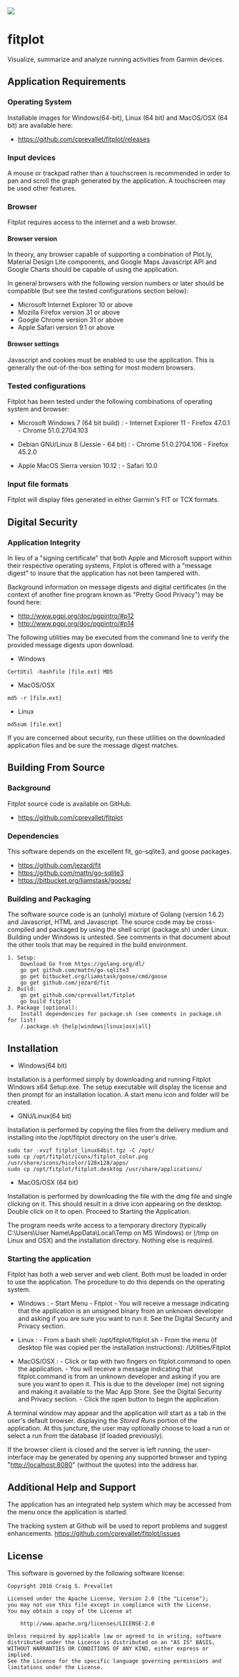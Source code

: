 <img src="https://github.com/cprevallet/fitplot/blob/master/icons/fitplot_color.png">

# fitplot
Visualize, summarize and analyze running activities from Garmin devices.


Application Requirements
------------------------

### Operating System

Installable images for Windows(64-bit), Linux (64 bit) and MacOS/OSX (64 bit) are available here:

-    <https://github.com/cprevallet/fitplot/releases>

### Input devices

A mouse or trackpad rather than a touchscreen is recommended in order to
pan and scroll the graph generated by the application. A touchscreen may
be used other features.

### Browser

Fitplot requires access to the internet and a web browser.

#### Browser version

In theory, any browser capable of supporting a combination of Plot.ly,
Material Design Lite components, and Google Maps Javascript API and
Google Charts should be capable of using the application.

In general browsers with the following version numbers or later should
be compatible (but see the tested configurations section below):

-   Microsoft Internet Explorer 10 or above
-   Mozilla Firefox version 31 or above
-   Google Chrome version 31 or above
-   Apple Safari version 9.1 or above

#### Browser settings

Javascript and cookies must be enabled to use the application. This is
generally the out-of-the-box setting for most modern browsers.

### Tested configurations

Fitplot has been tested under the following combinations of operating
system and browser:

-   Microsoft Windows 7 (64 bit build)
    :   -   Internet Explorer 11
        -   Firefox 47.0.1
        -   Chrome 51.0.2704.103

-   Debian GNU/Linux 8 (Jessie - 64 bit)
    :   -   Chrome 51.0.2704.106
        -   Firefox 45.2.0

-   Apple MacOS Sierra version 10.12
    :   -   Safari 10.0

### Input file formats

Fitplot will display files generated in either Garmin's FIT or TCX
formats.

Digital Security
----------------

### Application Integrity

In lieu of a "signing certificate" that both Apple and Microsoft support
within their respective operating systems, Fitplot is offered with a
"message digest" to insure that the application has not been tampered
with.

Background information on message digests and digital certificates (in
the context of another fine program known as "Pretty Good Privacy") may
be found here:

-   <http://www.pgpi.org/doc/pgpintro/#p12>
-   <http://www.pgpi.org/doc/pgpintro/#p14>

The following utilities may be executed from the command line to verify
the provided message digests upon download.

-   Windows

<!-- -->

    CertUtil -hashfile [file.ext] MD5

-   MacOS/OSX

<!-- -->

    md5 -r [file.ext]

-   Linux

<!-- -->

    md5sum [file.ext]

If you are concerned about security, run these utilities on the
downloaded application files and be sure the message digest matches.

Building From Source
--------------------

### Background
Fitplot source code is available on GitHub. 

-   <https://github.com/cprevallet/fitplot>

### Dependencies
This software depends on the excellent fit, go-sqlite3, and goose packages.

-  <https://github.com/jezard/fit>
-  <https://github.com/mattn/go-sqlite3>
-  <https://bitbucket.org/liamstask/goose/>

### Building and Packaging
The software source code is an (unholy) mixture of Golang (version 1.6.2) and 
Javascript, HTML and Javascript.  The source code may be cross-compiled and packaged by using 
the shell script (package.sh) under Linux.  Building under Windows is 
untested. See comments in that document about the other tools that may 
be required in the build environment. 

	1. Setup:  
		Download Go from https://golang.org/dl/
		go get github.com/mattn/go-sqlite3
		go get bitbucket.org/liamstask/goose/cmd/goose
		go get github.com/jezard/fit
	2. Build:
		go get github.com/cprevallet/fitplot
		go build fitplot
	3. Package (optional): 
		Install dependencies for package.sh (see comments in package.sh for list)
		/.package.sh {help|windows|linux|osx|all}

Installation
------------

-   Windows(64 bit)

Installation is a performed simply by downloading and running Fitplot
Windows x64 Setup.exe. The setup executable will display the license and
then prompt for an installation location. A start menu icon and folder
will be created.

-   GNU/Linux(64 bit)

Installation is performed by copying the files from the delivery medium
and installing into the /opt/fitplot directory on the user's drive.

    sudo tar -xvzf fitplot_linux64bit.tgz -C /opt/
    sudo cp /opt/fitplot/icons/fitplot_color.png /usr/share/icons/hicolor/128x128/apps/
    sudo cp /opt/fitplot/fitplot.desktop /usr/share/applications/

-   MacOS/OSX (64 bit)

Installation is performed by downloading the file with the dmg file and
single clicking on it. This should result in a drive icon appearing on
the desktop. Double click on it to open. Proceed to Starting the
Application.

The program needs write access to a temporary directory (typically
C:\\Users\\User Name\\AppData\\Local\\Temp on MS Windows) or (/tmp on
Linux and OSX) and the installation directory. Nothing else is required.



### Starting the application

Fitplot has both a web server and web client. Both must be loaded in
order to use the application.  The procedure to do this depends on the operating system.

-   Windows
    :   -   Start Menu
        -   Fitplot
        -   You will receive a message indicating that the application
            is an unsigned binary from an unknown developer and asking
            if you are sure you want to run it. See the Digital Security
            and Privacy section.

-   Linux
    :   -   From a bash shell: /opt/fitplot/fitplot.sh
        -   From the menu (if desktop file was copied per the
            installation instructions): /Utilities/Fitplot

-   MacOS/OSX
    :   -   Click or tap with two fingers on fitplot.command to open the
            application.
        -   You will receive a message indicating that fitplot.command
            is from an unknown developer and asking if you are sure you
            want to open it. This is due to the developer (me) not
            signing and making it available to the Mac App Store. See
            the Digital Security and Privacy section.
        -   Click the open button to begin the application.

A terminal window may appear and the application will start as a tab in
the user's default browser. displaying the *Stored Runs* portion of the application.  At this juncture, the user may optionally choose to load a run or select a run from the database (if loaded previously).

If the browser client is closed and the server is left running, the
user-interface may be generated by opening any supported browser and
typing "<http://localhost:8080>" (without the quotes) into the address
bar.

Additional Help and Support
---------------------------

The application has an integrated help system which may be accessed from
the menu once the application is started.

The tracking system at Github will be used to report problems and suggest enhancements.
https://github.com/cprevallet/fitplot/issues
                                                                                                        
License
-------

This software is governed by the following software license:

    Copyright 2016 Craig S. Prevallet

    Licensed under the Apache License, Version 2.0 (the "License");
    you may not use this file except in compliance with the License.
    You may obtain a copy of the License at

        http://www.apache.org/licenses/LICENSE-2.0

    Unless required by applicable law or agreed to in writing, software
    distributed under the License is distributed on an "AS IS" BASIS,
    WITHOUT WARRANTIES OR CONDITIONS OF ANY KIND, either express or implied.
    See the License for the specific language governing permissions and
    limitations under the License.


